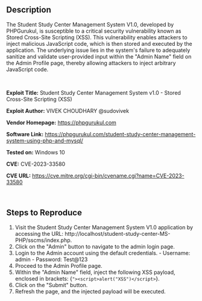 ## Description

 The Student Study Center Management System V1.0, developed by PHPGurukul, is susceptible to a critical security vulnerability known as Stored Cross-Site Scripting (XSS). This vulnerability enables attackers to inject malicious JavaScript code, which is then stored and executed by the application. The underlying issue lies in the system's failure to adequately sanitize and validate user-provided input within the "Admin Name" field on the Admin Profile page, thereby allowing attackers to inject arbitrary JavaScript code.

</br>

**Exploit Title:** Student Study Center Management System v1.0 - Stored Cross-Site Scripting (XSS)

**Exploit Author:** VIVEK CHOUDHARY @sudovivek

**Vendor Homepage:** https://phpgurukul.com

**Software Link:** https://phpgurukul.com/student-study-center-management-system-using-php-and-mysql/

**Tested on:** Windows 10

**CVE:** CVE-2023-33580

**CVE URL:** https://cve.mitre.org/cgi-bin/cvename.cgi?name=CVE-2023-33580

</br>

## Steps to Reproduce

1.  Visit the Student Study Center Management System V1.0 application by accessing the URL: http://localhost/student-study-center-MS-PHP/sscms/index.php.
2.  Click on the "Admin" button to navigate to the admin login page.
3.  Login to the Admin account using the default credentials.
        - Username: admin
        - Password: Test@123
4.  Proceed to the Admin Profile page.
5.  Within the "Admin Name" field, inject the following XSS payload, enclosed in brackets: {```"><script>alert("XSS")</script>```}.
6.  Click on the "Submit" button.
7.  Refresh the page, and the injected payload will be executed.
